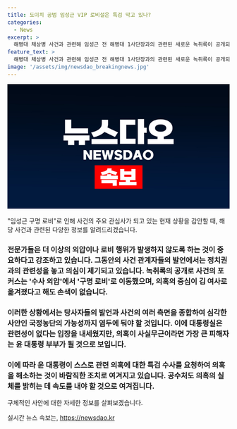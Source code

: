 ```yaml
---
title: 도이치 공범 임성근 VIP 로비설은 특검 막고 있나?
categories:
  - News
excerpt: >
  해병대 채상병 사건과 관련해 임성근 전 해병대 1사단장과의 관련된 새로운 녹취록이 공개되었다. 이 녹취록으로 인해 채상병 사건의 초점은 수사 외압에서 구명 로비로 이동하며 김여사로 의혹의 중심이 이동했다. 이에 대통령실은 관련성을 부인했지만, 의혹이 사실로 판명될 경우 대통령 부부가 큰 피해를 입을 수 있다는 우려가 나온다. 이러한 상황에서 윤 대통령이 스스로 특검 수사를 자청하여 의혹을 해소해야 할 필요가 있다는 지적이 나왔다.
feature_text: >
  해병대 채상병 사건과 관련해 임성근 전 해병대 1사단장과의 관련된 새로운 녹취록이 공개되었다. 이 녹취록으로 인해 채상병 사건의 초점은 수사 외압에서 구명 로비로 이동하며 김여사로 의혹의 중심이 이동했다. 이에 대통령실은 관련성을 부인했지만, 의혹이 사실로 판명될 경우 대통령 부부가 큰 피해를 입을 수 있다는 우려가 나온다. 이러한 상황에서 윤 대통령이 스스로 특검 수사를 자청하여 의혹을 해소해야 할 필요가 있다는 지적이 나왔다.
image: '/assets/img/newsdao_breakingnews.jpg'
---
```


<p><img src="/assets/img/newsdao_breakingnews.jpg" alt="pcversion 속보" /></p>

<p>"임성근 구명 로비"로 인해 사건의 주요 관심사가 되고 있는 현재 상황을 감안할 때, 해당 사건과 관련된 다양한 정보를 알려드리겠습니다.</p>

<h3>전문가들은 더 이상의 외압이나 로비 행위가 발생하지 않도록 하는 것이 중요하다고 강조하고 있습니다. 그동안의 사건 관계자들의 발언에서는 정치권과의 관련성을 놓고 의심이 제기되고 있습니다. 녹취록의 공개로 사건의 포커스는 '수사 외압'에서 '구명 로비'로 이동했으며, 의혹의 중심이 김 여사로 옮겨졌다고 해도 손색이 없습니다.</h3>

<h3>이러한 상황에서는 당사자들의 발언과 사건의 여러 측면을 종합하여 심각한 사안인 국정농단의 가능성까지 염두에 둬야 할 것입니다. 이에 대통령실은 관련성이 없다는 입장을 내세웠지만, 의혹이 사실무근이라면 가장 큰 피해자는 윤 대통령 부부가 될 것으로 보입니다.</h3>

<h3>이에 따라 윤 대통령이 스스로 관련 의혹에 대한 특검 수사를 요청하여 의혹을 해소하는 것이 바람직한 조치로 여겨지고 있습니다. 공수처도 의혹의 실체를 밝히는 데 속도를 내야 할 것으로 여겨집니다.</h3>

<p>구체적인 사안에 대한 자세한 정보를 살펴보겠습니다.</p>
실시간 뉴스 속보는, <a href="https://newsdao.kr" rel="dofollow">https://newsdao.kr</a>


